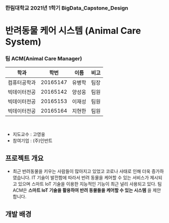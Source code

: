 ### 한림대학교 2021년 1학기 BigData_Capstone_Design
# 반려동물 케어 시스템 (Animal Care System)

### 팀 ACM(Animal Care Manager)
|학과|학번|이름|비고|
|----------|---------|----------|---------|
|컴퓨터공학과|20165147|유병학|팀장|
|빅데이터전공|20165142|양성웅|팀원|
|빅데이터전공|20165153|이재성|팀원|
|빅데이터전공|20165164|지현한|팀원|
<br>

- 지도교수 : 고영웅 
- 참여기업 : (주)인반트

## 프로젝트 개요
- 최근 반려동물을 키우는 사람들이 많아지고 있었고 코로나 사태로 인해 더욱 증가하였습니다. IT 기술이 발전함에 따라서 반려 동물을 케어할 수 있는 서비스가 제시되고 있으며 스마트 IoT 기술을 이용한 지능적인 기능이 최근 널리 사용되고 있다. 팀 ACM은 __스마트 IoT 기술을 활용하여 반려 동물들을 케어할 수 있는 시스템__ 을 제안합니다.




## 개발 배경

